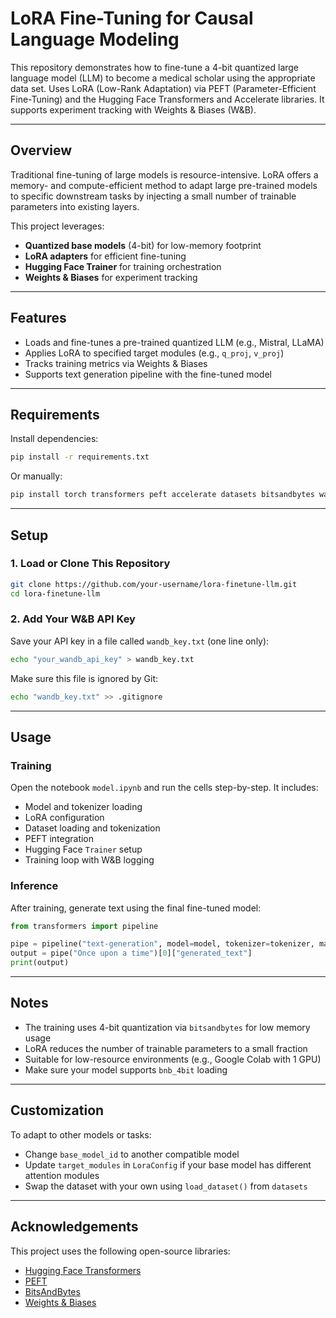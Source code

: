 # LoRA Fine-Tuning for Causal Language Modeling

This repository demonstrates how to fine-tune a 4-bit quantized large language model (LLM) to become a medical scholar using the appropriate data set. Uses LoRA (Low-Rank Adaptation) via PEFT (Parameter-Efficient Fine-Tuning) and the Hugging Face Transformers and Accelerate libraries. It supports experiment tracking with Weights & Biases (W&B).

---

## Overview

Traditional fine-tuning of large models is resource-intensive. LoRA offers a memory- and compute-efficient method to adapt large pre-trained models to specific downstream tasks by injecting a small number of trainable parameters into existing layers.

This project leverages:
- **Quantized base models** (4-bit) for low-memory footprint
- **LoRA adapters** for efficient fine-tuning
- **Hugging Face Trainer** for training orchestration
- **Weights & Biases** for experiment tracking

---

## Features

- Loads and fine-tunes a pre-trained quantized LLM (e.g., Mistral, LLaMA)
- Applies LoRA to specified target modules (e.g., `q_proj`, `v_proj`)
- Tracks training metrics via Weights & Biases
- Supports text generation pipeline with the fine-tuned model

---

## Requirements

Install dependencies:

```bash
pip install -r requirements.txt
```

Or manually:

```bash
pip install torch transformers peft accelerate datasets bitsandbytes wandb
```

---

## Setup

### 1. Load or Clone This Repository

```bash
git clone https://github.com/your-username/lora-finetune-llm.git
cd lora-finetune-llm
```

### 2. Add Your W&B API Key

Save your API key in a file called `wandb_key.txt` (one line only):

```bash
echo "your_wandb_api_key" > wandb_key.txt
```

Make sure this file is ignored by Git:

```bash
echo "wandb_key.txt" >> .gitignore
```

---

## Usage

### Training

Open the notebook `model.ipynb` and run the cells step-by-step. It includes:

- Model and tokenizer loading
- LoRA configuration
- Dataset loading and tokenization
- PEFT integration
- Hugging Face `Trainer` setup
- Training loop with W&B logging

### Inference

After training, generate text using the final fine-tuned model:

```python
from transformers import pipeline

pipe = pipeline("text-generation", model=model, tokenizer=tokenizer, max_new_tokens=300)
output = pipe("Once upon a time")[0]["generated_text"]
print(output)
```

---

## Notes

- The training uses 4-bit quantization via `bitsandbytes` for low memory usage
- LoRA reduces the number of trainable parameters to a small fraction
- Suitable for low-resource environments (e.g., Google Colab with 1 GPU)
- Make sure your model supports `bnb_4bit` loading

---

## Customization

To adapt to other models or tasks:

- Change `base_model_id` to another compatible model
- Update `target_modules` in `LoraConfig` if your base model has different attention modules
- Swap the dataset with your own using `load_dataset()` from `datasets`

---

## Acknowledgements

This project uses the following open-source libraries:

- [Hugging Face Transformers](https://github.com/huggingface/transformers)
- [PEFT](https://github.com/huggingface/peft)
- [BitsAndBytes](https://github.com/TimDettmers/bitsandbytes)
- [Weights & Biases](https://wandb.ai)
